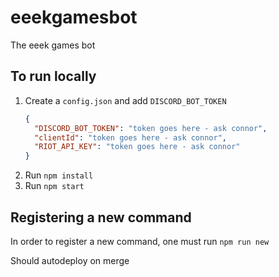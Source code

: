 # eeekgamesbot
The eeek games bot

## To run locally

1. Create a `config.json` and add `DISCORD_BOT_TOKEN`
    ```json
    {
      "DISCORD_BOT_TOKEN": "token goes here - ask connor",
      "clientId": "token goes here - ask connor",
      "RIOT_API_KEY": "token goes here - ask connor"
    }
    ```
2. Run `npm install`
3. Run `npm start`

## Registering a new command

In order to register a new command, one must run `npm run new`

Should autodeploy on merge